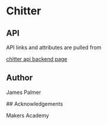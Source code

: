 # Chitter

## API

API links and attributes are pulled from

[chitter api backend page](https://github.com/makersacademy/chitter_api_backend)



## Author

James Palmer

## Acknowledgements

Makers Academy
